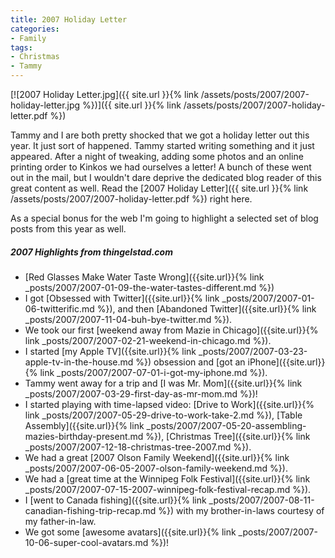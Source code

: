 ```yaml
---
title: 2007 Holiday Letter
categories:
- Family
tags:
- Christmas
- Tammy
---
```


[![2007 Holiday Letter.jpg]({{ site.url }}{% link /assets/posts/2007/2007-holiday-letter.jpg %})]({{ site.url }}{% link /assets/posts/2007/2007-holiday-letter.pdf %})

Tammy and I are both pretty shocked that we got a holiday letter out this year. It just sort of happened. Tammy started writing something and it just appeared. After a night of tweaking, adding some photos and an online printing order to Kinkos we had ourselves a letter! A bunch of these went out in the mail, but I wouldn't dare deprive the dedicated blog reader of this great content as well. Read the [2007 Holiday Letter]({{ site.url }}{% link /assets/posts/2007/2007-holiday-letter.pdf %}) right here.

As a special bonus for the web I'm going to highlight a selected set of blog posts from this year as well.

##### 2007 Highlights from thingelstad.com

  * [Red Glasses Make Water Taste Wrong]({{site.url}}{% link _posts/2007/2007-01-09-the-water-tastes-different.md %})
  * I got [Obsessed with Twitter]({{site.url}}{% link _posts/2007/2007-01-06-twitterific.md %}), and then [Abandoned Twitter]({{site.url}}{% link _posts/2007/2007-11-04-buh-bye-twitter.md %}).
  * We took our first [weekend away from Mazie in Chicago]({{site.url}}{% link _posts/2007/2007-02-21-weekend-in-chicago.md %}).
  * I started [my Apple TV]({{site.url}}{% link _posts/2007/2007-03-23-apple-tv-in-the-house.md %}) obsession and [got an iPhone]({{site.url}}{% link _posts/2007/2007-07-01-i-got-my-iphone.md %}).
  * Tammy went away for a trip and [I was Mr. Mom]({{site.url}}{% link _posts/2007/2007-03-29-first-day-as-mr-mom.md %})!
  * I started playing with time-lapsed video: [Drive to Work]({{site.url}}{% link _posts/2007/2007-05-29-drive-to-work-take-2.md %}), [Table Assembly]({{site.url}}{% link _posts/2007/2007-05-20-assembling-mazies-birthday-present.md %}), [Christmas Tree]({{site.url}}{% link _posts/2007/2007-12-18-christmas-tree-2007.md %}).
  * We had a great [2007 Olson Family Weekend]({{site.url}}{% link _posts/2007/2007-06-05-2007-olson-family-weekend.md %}).
  * We had a [great time at the Winnipeg Folk Festival]({{site.url}}{% link _posts/2007/2007-07-15-2007-winnipeg-folk-festival-recap.md %}).
  * I [went to Canada fishing]({{site.url}}{% link _posts/2007/2007-08-11-canadian-fishing-trip-recap.md %}) with my brother-in-laws courtesy of my father-in-law.
  * We got some [awesome avatars]({{site.url}}{% link _posts/2007/2007-10-06-super-cool-avatars.md %})!


